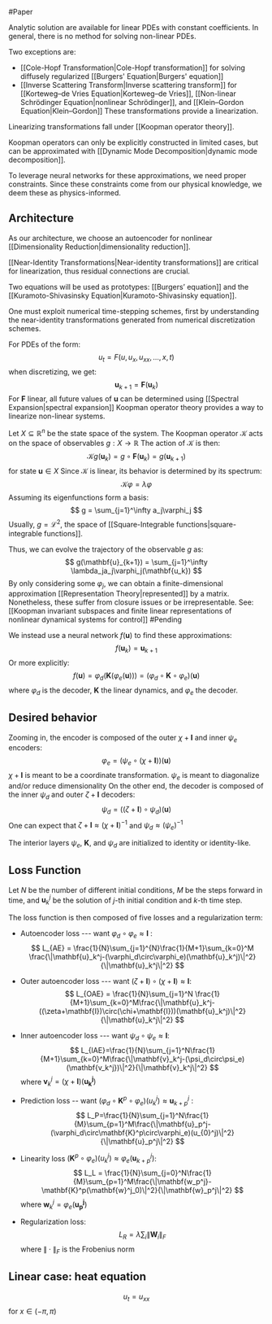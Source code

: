 #Paper 

Analytic solution are available for linear PDEs with constant coefficients.
In general, there is no method for solving non-linear PDEs.

Two exceptions are:
- [[Cole-Hopf Transformation|Cole-Hopf transformation]] for solving diffusely regularized [[Burgers' Equation|Burgers' equation]]
- [[Inverse Scattering Transform|Inverse scattering transform]] for [[Korteweg–de Vries Equation|Korteweg–de Vries]], [[Non-linear Schrödinger Equation|nonlinear Schrödinger]], and [[Klein–Gordon Equation|Klein–Gordon]]
These transformations provide a linearization. 

Linearizing transformations fall under [[Koopman operator theory]].

Koopman operators can only be explicitly constructed in limited cases, but can be approximated with [[Dynamic Mode Decomposition|dynamic mode decomposition]].

To leverage neural networks for these approximations, we need proper constraints. Since these constraints come from our physical knowledge, we deem these as physics-informed.
## Architecture
As our architecture, we choose an autoencoder for nonlinear [[Dimensionality Reduction|dimensionality reduction]].

[[Near-Identity Transformations|Near-identity transformations]] are critical for linearization, thus residual connections are crucial.

Two equations will be used as prototypes: 
[[Burgers’ equation]] and the [[Kuramoto-Shivasinsky Equation|Kuramoto-Shivasinsky equation]].

One must exploit numerical time-stepping schemes, first by understanding the near-identity transformations generated from numerical discretization schemes.

For PDEs of the form:
$$
u_t = F(u,u_x, u_{xx},...,x,t)
$$
when discretizing, we get:
$$
\mathbf{u}_{k+1} = \mathbf{F}(\mathbf{u}_k)
$$
For $\mathbf{F}$ linear, all future values of $\mathbf{u}$ can be determined using [[Spectral Expansion|spectral expansion]]
Koopman operator theory provides a way to linearize non-linear systems.

Let $X\subseteq\mathbb{R}^n$ be the state space of the system. 
The Koopman operator $\mathcal{K}$ acts on the space of observables $g:X\rightarrow \mathbb{R}$
The action of $\mathcal{K}$ is then:
$$
\mathcal{K}g(\mathbf{u}_k) = g\circ\mathbf{F}(\mathbf{u}_k) = g(\mathbf{u}_{k+1})
$$
for state $\mathbf{u}\in X$ 
Since $\mathcal{K}$ is linear, its behavior is determined by its spectrum:
$$
\mathcal{K}\varphi = \lambda\varphi
$$
Assuming its eigenfunctions form a basis:
$$
g = \sum_{j=1}^\infty a_j\varphi_j
$$
Usually, $g = \mathcal{L}^2$, the space of [[Square-Integrable functions|square-integrable functions]].  

Thus, we can evolve the trajectory of the observable $g$ as:
$$
g(\mathbf{u}_{k+1}) = \sum_{j=1}^\infty \lambda_ja_j\varphi_j(\mathbf{u_k})
$$
By only considering some $\varphi_j$, we can obtain a finite-dimensional approximation [[Representation Theory|represented]] by a matrix. 
Nonetheless, these suffer from closure issues or be irrepresentable. 
See: [[Koopman invariant subspaces and finite linear representations of nonlinear dynamical systems for control]] #Pending 

We instead use a neural network $f(\mathbf{u})$ to find these approximations:
$$
f(\mathbf{u}_k) = \mathbf{u}_{k+1}
$$
Or more explicitly:
$$
f(\mathbf{u})=\varphi_d(\mathbf{K}(\varphi_e(\mathbf{u}))) = (\varphi_d\circ\mathbf{K}\circ\varphi_e)(\mathbf{u}) 
$$
where $\varphi_d$ is the decoder, $\mathbf{K}$ the linear dynamics, and $\varphi_e$ the decoder.
## Desired behavior
Zooming in, the encoder is composed of the outer $\chi+\mathbf{I}$ and inner $\psi_e$ encoders:
$$
\varphi_e = (\psi_e\circ (\chi+\mathbf{I}))(\mathbf{u})
$$
$\chi+\mathbf{I}$ is meant to be a coordinate transformation.
$\psi_e$ is meant to diagonalize and/or reduce dimensionality
On the other end, the decoder is composed of the inner $\psi_d$ and outer $\zeta+\mathbf{I}$ decoders:
$$
\psi_d = ((\zeta+\mathbf{I})\circ\psi_d)(\mathbf{u})
$$
One can expect that $\zeta+\mathbf{I}\approx(\chi+\mathbf{I})^{-1}$ and $\psi_d\approx(\psi_e)^{-1}$

The interior layers $\psi_e$, $\mathbf{K}$, and $\psi_d$ are initialized to identity or identity-like.
## Loss Function
Let $N$ be the number of different initial conditions, $M$ be the steps forward in time, and $\mathbf{u}_k^j$ be the solution of $j$-th initial condition and $k$-th time step. 

The loss function is then composed of five losses and a regularization term:
- Autoencoder loss --- want $\varphi_d\circ\varphi_e\approx\mathbf{I}$ :
$$
L_{AE} = \frac{1}{N}\sum_{j=1}^{N}\frac{1}{M+1}\sum_{k=0}^M \frac{\|\mathbf{u}_k^j-(\varphi_d\circ\varphi_e)(\mathbf{u}_k^j)\|^2}{\|\mathbf{u}_k^j\|^2}
$$
- Outer autoencoder loss --- want $(\zeta+\mathbf{I})\circ(\chi+\mathbf{I})\approx\mathbf{I}$:
$$
L_{OAE} = \frac{1}{N}\sum_{j=1}^N \frac{1}{M+1}\sum_{k=0}^M\frac{\|\mathbf{u}_k^j-((\zeta+\mathbf{I})\circ(\chi+\mathbf{I}))(\mathbf{u}_k^j)\|^2}{\|\mathbf{u}_k^j\|^2}
$$
- Inner autoencoder loss --- want $\psi_d\circ\psi_e\approx \mathbf{I}$: 
$$
L_{IAE}=\frac{1}{N}\sum_{j=1}^N\frac{1}{M+1}\sum_{k=0}^M\frac{\|\mathbf{v}_k^j-(\psi_d\circ\psi_e)(\mathbf{v_k^j})\|^2}{\|\mathbf{v}_k^j\|^2}
$$       where $\mathbf{v}_k^j = (\chi+\mathbf{I})(\mathbf{u_k^j})$
- Prediction loss -- want $(\varphi_d\circ\mathbf{K}^p\circ\varphi_e)(u_{k}^j)\approx\mathbf{u}_{k+p}^j$ :
$$
L_P=\frac{1}{N}\sum_{j=1}^N\frac{1}{M}\sum_{p=1}^M\frac{\|\mathbf{u}_p^j-(\varphi_d\circ\mathbf{K}^p\circ\varphi_e)(u_{0}^j)\|^2}{\|\mathbf{u}_p^j\|^2}
$$
- Linearity loss $(\mathbf{K}^p\circ\varphi_e)(u_{k}^j)\approx\varphi_e(\mathbf{u}_{k+p}^j)$:
$$
L_L = \frac{1}{N}\sum_{j=0}^N\frac{1}{M}\sum_{p=1}^M\frac{\|\mathbf{w_p^j}-\mathbf{K}^p(\mathbf{w}^j_0)\|^2}{\|\mathbf{w}_p^j\|^2}
$$       where $\mathbf{w}_k^j = \varphi_e(\mathbf{u_p^j})$

- Regularization loss:
$$
L_{R} = \lambda\sum_i\|\mathbf{W}_i\|_F
$$       where $\|\cdot\|_F$ is the Frobenius norm
## Linear case: heat equation
$$
u_t = u_{xx}
$$
for $x\in(-\pi,\pi)$
